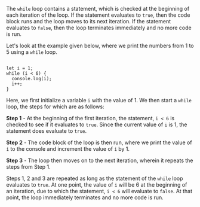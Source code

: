 The `while` loop contains a statement,
which is checked at the beginning of
each iteration of the loop.
If the statement evaluates to `true`,
then the code block runs
and
the loop moves to its next iteration.
If the statement evaluates to `false`,
then the loop terminates immediately
and
no more code is run.

Let's look at the example given below,
where we print the numbers from 1 to 5
using a `while` loop.

<Editor lang="javascript">
<code>
let i = 1;
while (i < 6) {
  console.log(i);
  i++;
}
</code>
</Editor>

Here,
we first initialize a variable `i`
with the value of 1.
We then start a `while` loop,
the steps for which are as follows:

**Step 1** -
At the beginning of the first iteration,
the statement, `i < 6` is checked
to see if it evaluates to `true`.
Since the current value of `i` is 1,
the statement does evaluate to `true`.

**Step 2** -
The code block of the loop is then run,
where we print the value of `i` to the console
and
increment the value of `i` by 1.

**Step 3** -
The loop then moves on to the next iteration,
wherein it repeats the steps from Step 1.

Steps 1, 2 and 3 are repeated
as long as the statement of
the `while` loop evaluates to `true`.
At one point, the value of `i` will be 6
at the beginning of an iteration,
due to which the statement,
`i < 6` will evaluate to `false`.
At that point, the loop
immediately terminates
and
no more code is run.
